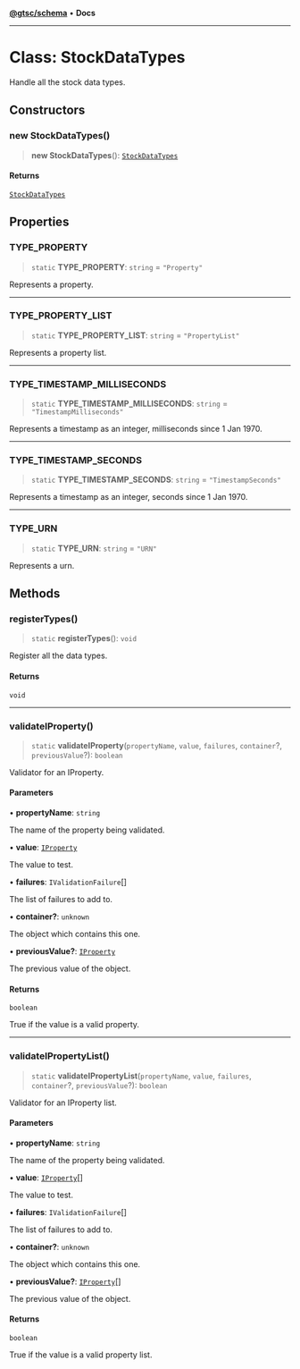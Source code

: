 [**@gtsc/schema**](../README.md) • **Docs**

***

# Class: StockDataTypes

Handle all the stock data types.

## Constructors

### new StockDataTypes()

> **new StockDataTypes**(): [`StockDataTypes`](StockDataTypes.md)

#### Returns

[`StockDataTypes`](StockDataTypes.md)

## Properties

### TYPE\_PROPERTY

> `static` **TYPE\_PROPERTY**: `string` = `"Property"`

Represents a property.

***

### TYPE\_PROPERTY\_LIST

> `static` **TYPE\_PROPERTY\_LIST**: `string` = `"PropertyList"`

Represents a property list.

***

### TYPE\_TIMESTAMP\_MILLISECONDS

> `static` **TYPE\_TIMESTAMP\_MILLISECONDS**: `string` = `"TimestampMilliseconds"`

Represents a timestamp as an integer, milliseconds since 1 Jan 1970.

***

### TYPE\_TIMESTAMP\_SECONDS

> `static` **TYPE\_TIMESTAMP\_SECONDS**: `string` = `"TimestampSeconds"`

Represents a timestamp as an integer, seconds since 1 Jan 1970.

***

### TYPE\_URN

> `static` **TYPE\_URN**: `string` = `"URN"`

Represents a urn.

## Methods

### registerTypes()

> `static` **registerTypes**(): `void`

Register all the data types.

#### Returns

`void`

***

### validateIProperty()

> `static` **validateIProperty**(`propertyName`, `value`, `failures`, `container`?, `previousValue`?): `boolean`

Validator for an IProperty.

#### Parameters

• **propertyName**: `string`

The name of the property being validated.

• **value**: [`IProperty`](../interfaces/IProperty.md)

The value to test.

• **failures**: `IValidationFailure`[]

The list of failures to add to.

• **container?**: `unknown`

The object which contains this one.

• **previousValue?**: [`IProperty`](../interfaces/IProperty.md)

The previous value of the object.

#### Returns

`boolean`

True if the value is a valid property.

***

### validateIPropertyList()

> `static` **validateIPropertyList**(`propertyName`, `value`, `failures`, `container`?, `previousValue`?): `boolean`

Validator for an IProperty list.

#### Parameters

• **propertyName**: `string`

The name of the property being validated.

• **value**: [`IProperty`](../interfaces/IProperty.md)[]

The value to test.

• **failures**: `IValidationFailure`[]

The list of failures to add to.

• **container?**: `unknown`

The object which contains this one.

• **previousValue?**: [`IProperty`](../interfaces/IProperty.md)[]

The previous value of the object.

#### Returns

`boolean`

True if the value is a valid property list.
